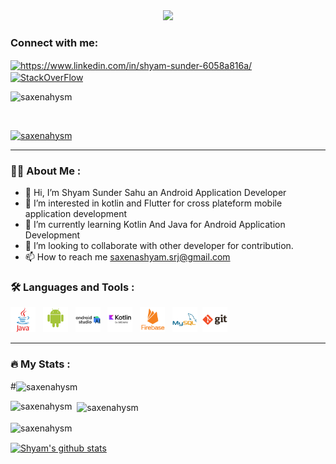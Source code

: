 <div id="header" align="center">
 <img src="https://media.giphy.com/media/M9gbBd9nbDrOTu1Mqx/giphy.gif" width="100"/>
</div>
<h3 align="left">Connect with me:</h3>
<p align="center">

<a href="https://www.linkedin.com/in/shyam-sunder-6058a816a/" target="blank"><img align="center" src="https://raw.githubusercontent.com/rahuldkjain/github-profile-readme-generator/master/src/images/icons/Social/linked-in-alt.svg" alt="https://www.linkedin.com/in/shyam-sunder-6058a816a/" height="30" width="40" /></a>
<a href="https://stackoverflow.com/users/18542740/shyam-sunder=profile" target="blank"><img align="center" src="https://cdn-icons-png.flaticon.com/512/2111/2111628.png" alt="StackOverFlow" height="30" width="40" /></a>
</p>
<p align="left"> <img src="https://komarev.com/ghpvc/?username=saxenahysm&label=Profile%20views&color=0e75b6&style=flat" alt="saxenahysm" /> </p>

<br>
<p align="left"> <a href="https://github.com/ryo-ma/github-profile-trophy"><img src="https://github-profile-trophy.vercel.app/?username=saxenahysm" alt="saxenahysm" /></a> </p>

---

### :man_technologist: About Me :

- 👋 Hi, I’m Shyam Sunder Sahu an Android Application Developer
- 👀 I’m interested in kotlin and Flutter for cross plateform mobile application development
- 🌱 I’m currently learning Kotlin And Java for Android Application Development
- 💞️ I’m looking to collaborate with other developer for contribution.
- 📫 How to reach me saxenashyam.srj@gmail.com

<!---
saxenahysm/saxenahysm is a ✨ special ✨ repository because its `README.md` (this file) appears on your GitHub profile.
You can click the Preview link to take a look at your changes.
--->


### :hammer_and_wrench: Languages and Tools :
<div>
  <img src="https://github.com/devicons/devicon/blob/master/icons/java/java-original-wordmark.svg" title="Java" alt="Java" width="40" height="40"/>
 &nbsp;
  <img src="https://github.com/devicons/devicon/blob/master/icons/android/android-original-wordmark.svg" title="Android" alt="Android" width="40" height="40"/>
 &nbsp;
   <img src="https://github.com/devicons/devicon/blob/master/icons/androidstudio/androidstudio-original-wordmark.svg" title="Android Studio" alt="Android Studio" width="40" height="40"/>
 &nbsp;
  <img src="https://github.com/devicons/devicon/blob/master/icons/kotlin/kotlin-original-wordmark.svg" title="Kotlin" alt="Kotlin" width="40" height="40"/>
 &nbsp
  <img src="https://github.com/devicons/devicon/blob/master/icons/firebase/firebase-plain-wordmark.svg" title="Firebase" alt="Firebase" width="40" height="40"/>
 &nbsp;
  <img src="https://github.com/devicons/devicon/blob/master/icons/mysql/mysql-original-wordmark.svg" title="MySQL"  alt="MySQL" width="40" height="40"/>&nbsp;
  <img src="https://github.com/devicons/devicon/blob/master/icons/git/git-original-wordmark.svg" title="Git" **alt="Git" width="40" height="40"/>
</div>

---

### :fire: My Stats :

#<img align="center" src="https://github-readme-stats.vercel.app/api?username=saxenahysm&show_icons=true&locale=en" alt="saxenahysm" /></p>

<p><img align="left" src="https://github-readme-stats.vercel.app/api/top-langs?username=saxenahysm&show_icons=true&locale=en&layout=compact" alt="saxenahysm" /></p>
<p>
 &nbsp;
 <img align="center" src="https://github-readme-stats.vercel.app/api?username=saxenahysm&show_icons=true&locale=en" alt="saxenahysm" /></p>
 
<p><img align="center" src="https://github-readme-streak-stats.herokuapp.com/?user=saxenahysm&" alt="saxenahysm" /></p>

<a href="https://github.com/harshareddy794">
 <img align="center" src="https://github-readme-stats.vercel.app/api?username=saxenahysm&show_icons=true&theme=dark&line_height=27" alt="Shyam's github stats"/>
</a>
